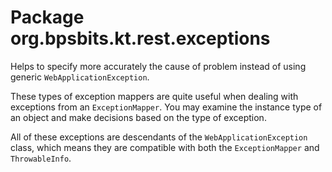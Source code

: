 # Package org.bpsbits.kt.rest.exceptions

Helps to specify more accurately the cause of problem instead of using generic `WebApplicationException`.

These types of exception mappers are quite useful when dealing with exceptions from an `ExceptionMapper`. You may examine the instance type of an object and make decisions based on the type of exception.

All of these exceptions are descendants of the `WebApplicationException` class, which means they are compatible with both the `ExceptionMapper` and `ThrowableInfo`.